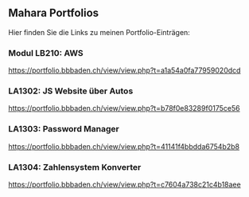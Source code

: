 ## Mahara Portfolios
Hier finden Sie die Links zu meinen Portfolio-Einträgen:

### Modul LB210: AWS
https://portfolio.bbbaden.ch/view/view.php?t=a1a54a0fa77959020dcd

### LA1302: JS Website über Autos
https://portfolio.bbbaden.ch/view/view.php?t=b78f0e83289f0175ce56

### LA1303: Password Manager
https://portfolio.bbbaden.ch/view/view.php?t=41141f4bbdda6754b2b8

### LA1304: Zahlensystem Konverter
https://portfolio.bbbaden.ch/view/view.php?t=c7604a738c21c4b18aee

